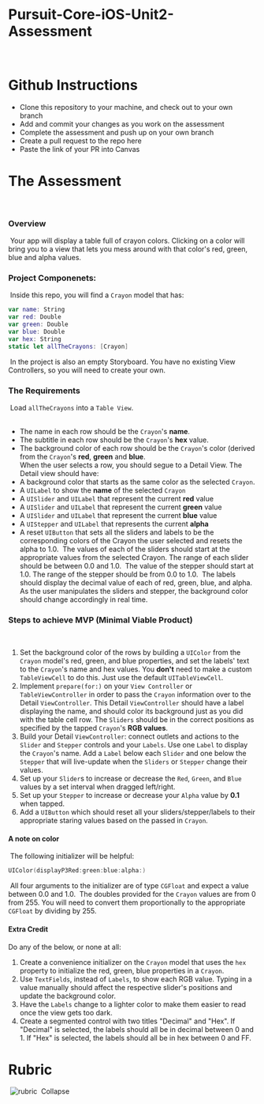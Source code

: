 # Pursuit-Core-iOS-Unit2-Assessment
​
# Github Instructions
- Clone this repository to your machine, and check out to your own branch
- Add and commit your changes as you work on the assessment
- Complete the assessment and push up on your own branch
- Create a pull request to the repo here
- Paste the link of your PR into Canvas
​
# The Assessment
​
### Overview
​
Your app will display a table full of crayon colors. Clicking on a color will bring you to a view that lets you mess around with that color's red, green, blue and alpha values.
​
### Project Componenets:
​
Inside this repo, you will find a `Crayon` model that has:
​
```swift
var name: String
var red: Double
var green: Double
var blue: Double
var hex: String
static let allTheCrayons: [Crayon]
```
​
In the project is also an empty Storyboard.  You have no existing View Controllers, so you will need to create your own.
​
### The Requirements 
​
Load `allTheCrayons` into a `Table View`.  
​
- The name in each row should be the `Crayon`'s **name**.  
- The subtitle in each row should be the `Crayon`'s **hex** value.  
- The background color of each row should be the `Crayon`'s color (derived from the `Crayon`'s **red**, **green** and **blue**.  
​
When the user selects a row, you should segue to a Detail View.   The Detail view should have:
​
- A background color that starts as the same color as the selected `Crayon`.
- A `UILabel` to show the **name** of the selected `Crayon`
- A `UISlider` and `UILabel` that represent the current **red** value
- A `UISlider` and `UILabel` that represent the current **green** value
- A `UISlider` and `UILabel` that represent the current **blue** value
- A `UIStepper` and `UILabel` that represents the current **alpha**
- A reset `UIButton` that sets all the sliders and labels to be the corresponding colors of the Crayon the user selected and resets the alpha to 1.0.
​
The values of each of the sliders should start at the appropriate values from the selected Crayon.  The range of each slider should be between 0.0 and 1.0. 
​
The value of the stepper should start at 1.0.  The range of the stepper should be from 0.0 to 1.0.
​
The labels should display the decimal value of each of red, green, blue, and alpha. As the user manipulates the sliders and stepper, the background color should change accordingly in real time.
​
​
### Steps to achieve MVP (Minimal Viable Product)
​
1. Set the background color of the rows by building a `UIColor` from the `Crayon` model's red, green, and blue properties, and set the labels' text to the `Crayon`'s name and hex values. You **don't** need to make a custom `TableViewCell`
to do this. Just use the default `UITableViewCell`.
​
1. Implement `prepare(for:)` on your `View Controller` or `TableViewController` in order to pass the `Crayon` information over to the Detail `ViewController`. This Detail `ViewController` should have a label displaying the name, and should color its background just as you did with the table cell row. The `Sliders` should be in the correct positions as specified by the tapped `Crayon`'s **RGB values**.
​
1. Build your Detail `ViewController`: connect outlets and actions to the  `Slider` and `Stepper` controls and your `Labels`. Use one `Label` to display the `Crayon`'s name. Add a `Label` below each `Slider` and one below the `Stepper` that will live-update when the `Sliders` or `Stepper` change their values.
​
1. Set up your `Slider`s to increase or decrease the `Red`, `Green`, and `Blue` values by a set interval when dragged left/right.
​
1. Set up your `Stepper` to increase or decrease your `Alpha` value by **0.1** when tapped. 
​
1. Add a `UIButton` which should reset all your sliders/stepper/labels to their appropriate staring values based on the passed in `Crayon`.
​
​
#### A note on color
​
The following initializer will be helpful:
​
```swift
UIColor(displayP3Red:green:blue:alpha:)
```
​
All four arguments to the initializer are of type `CGFloat` and expect a value between 0.0 and 1.0.
​
The doubles provided for the `Crayon` values are from 0 from 255.  You will need to convert them proportionally to the appropriate `CGFloat` by dividing by 255.
​
​
​
#### Extra Credit
Do any of the below, or none at all:
​
1. Create a convenience initializer on the `Crayon` model that uses the `hex` property to initialize the red, green, blue properties in a `Crayon`. 
​
1. Use `TextFields`, instead of `Labels`, to show each RGB value. Typing in a value manually should affect the respective slider's positions and update the background color.
​
1. Have the `Labels` change to a lighter color to make them easier to read once the view gets too dark.
​
1. Create a segmented control with two titles "Decimal" and "Hex".  If "Decimal" is selected, the labels should all be in decimal between 0 and 1.  If "Hex" is selected, the labels should all be in hex between 0 and FF.
​
# Rubric
​
![rubric](https://github.com/joinpursuit/Pursuit-Core-iOS-Unit2-Assessment/blob/master/Unit2Rubric.png)
​
Collapse
